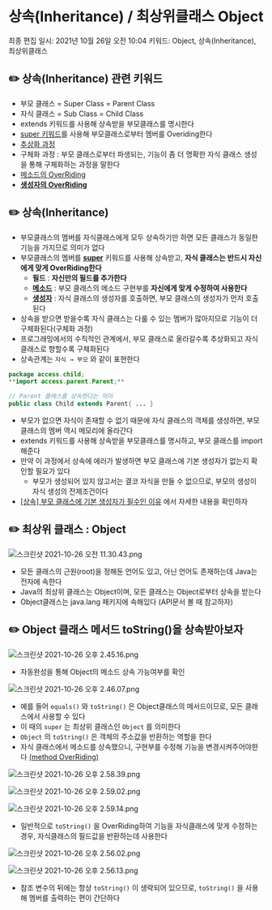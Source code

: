 # 상속(Inheritance) / 최상위클래스 Object

최종 편집 일시: 2021년 10월 26일 오전 10:04
키워드: Object, 상속(Inheritance), 최상위클래스

## ✏️  상속(Inheritance) 관련 키워드

- 부모 클래스 = Super Class = Parent Class
- 자식 클래스 = Sub Class = Child Class
- extends 키워드를 사용해 상속받을 부모클래스를 명시한다
- [super 키워드](%5B%E1%84%89%E1%85%A1%E1%86%BC%E1%84%89%E1%85%A9%E1%86%A8%5D%20super()%20fc8eab9d9a1c4d2f88d1a7b0a77a1605.md)를 사용해 부모클래스로부터 멤버를 Overiding한다
- [추상화 과정](%5B%E1%84%89%E1%85%A1%E1%86%BC%E1%84%89%E1%85%A9%E1%86%A8%5D%20%E1%84%8E%E1%85%AE%E1%84%89%E1%85%A1%E1%86%BC%E1%84%92%E1%85%AA%20%E1%84%80%E1%85%AA%E1%84%8C%E1%85%A5%E1%86%BC(Abstraction%20Generalization)%20a24547f6f8034a1e911027cca8e3550d.md)
- 구체화 과정 : 부모 클래스로부터 파생되는, 기능이 좀 더 명확한 자식 클래스 생성을 통해 구체화하는 과정을 말한다
- [메소드의 OverRiding](%5B%E1%84%89%E1%85%A1%E1%86%BC%E1%84%89%E1%85%A9%E1%86%A8%5D%20%E1%84%86%E1%85%A6%E1%84%89%E1%85%A5%E1%84%83%E1%85%B3%20OverRiding%2085b126b6379c48348611d7b8aa26ea85.md)
- [**생성자의 OverRiding**](%5B%E1%84%89%E1%85%A1%E1%86%BC%E1%84%89%E1%85%A9%E1%86%A8%5D%20%E1%84%89%E1%85%A2%E1%86%BC%E1%84%89%E1%85%A5%E1%86%BC%E1%84%8C%E1%85%A1%20OverRiding%20%E1%84%87%E1%85%AE%E1%84%86%E1%85%A9%20%E1%84%8F%E1%85%B3%E1%86%AF%E1%84%85%E1%85%A2%E1%84%89%E1%85%B3%E1%84%8B%E1%85%A6%20%E1%84%80%E1%85%B5%E1%84%87%E1%85%A9%E1%86%AB%20%20a3110a4dfdcb40409fba69a7dedfc3c5.md)

## ✏️  상속(Inheritance)

- 부모클래스의 멤버를 자식클래스에게 모두 상속하기만 하면 모든 클래스가 동일한 기능을 가지므로 의미가 없다
- 부모클래스의 멤버를 [**super**](%5B%E1%84%89%E1%85%A1%E1%86%BC%E1%84%89%E1%85%A9%E1%86%A8%5D%20super()%20fc8eab9d9a1c4d2f88d1a7b0a77a1605.md) 키워드를 사용해 상속받고, **자식 클래스는 반드시 자신에게 맞게 OverRiding한다**
    - **필드** : **자신만의 필드를 추가한다**
    - **[메소드](%5B%E1%84%89%E1%85%A1%E1%86%BC%E1%84%89%E1%85%A9%E1%86%A8%5D%20%E1%84%86%E1%85%A6%E1%84%89%E1%85%A5%E1%84%83%E1%85%B3%20OverRiding%2085b126b6379c48348611d7b8aa26ea85.md)** : 부모 클래스의 메소드 구현부를 **자신에게 맞게 수정하여 사용한다**
    - **[생성자](%5B%E1%84%89%E1%85%A1%E1%86%BC%E1%84%89%E1%85%A9%E1%86%A8%5D%20%E1%84%89%E1%85%A2%E1%86%BC%E1%84%89%E1%85%A5%E1%86%BC%E1%84%8C%E1%85%A1%20OverRiding%20%E1%84%87%E1%85%AE%E1%84%86%E1%85%A9%20%E1%84%8F%E1%85%B3%E1%86%AF%E1%84%85%E1%85%A2%E1%84%89%E1%85%B3%E1%84%8B%E1%85%A6%20%E1%84%80%E1%85%B5%E1%84%87%E1%85%A9%E1%86%AB%20%20a3110a4dfdcb40409fba69a7dedfc3c5.md)** : 자식 클래스의 생성자를 호출하면, 부모 클래스의 생성자가 먼저 호출된다
- 상속을 받으면 받을수록 자식 클래스는 다룰 수 있는 멤버가 많아지므로 기능이 더 구체화된다(구체화 과정)
- 프로그래밍에서의 수직적인 관계에서, 부모 클래스로 올라갈수록 추상화되고 자식클래스로 향할수록 구체화된다
- 상속관계는 `자식 → 부모` 와 같이 표현한다

```java
package access.child;
**import access.parent.Parent;**

// Parent 클래스를 상속한다는 의미
public class Child extends Parent{ ... }
```

- 부모가 없으면 자식이 존재할 수 없기 때문에 자식 클래스의 객체를 생성하면, 부모 클래스의 멤버 역시 메모리에 올라간다
- extends 키워드를 사용해 상속받을 부모클래스를 명시하고, 부모 클래스를 import해준다
- 만약 이 과정에서 상속에 에러가 발생하면 부모 클래스에 기본 생성자가 없는지 확인할 필요가 있다
    - 부모가 생성되어 있지 않고서는 결코 자식을 만들 수 없으므로, 부모의 생성이 자식 생성의 전제조건이다
- [[상속] 부모 클래스에 기본 생성자가 필수인 이유](%5B%E1%84%89%E1%85%A1%E1%86%BC%E1%84%89%E1%85%A9%E1%86%A8%5D%20%E1%84%89%E1%85%A2%E1%86%BC%E1%84%89%E1%85%A5%E1%86%BC%E1%84%8C%E1%85%A1%20OverRiding%20%E1%84%87%E1%85%AE%E1%84%86%E1%85%A9%20%E1%84%8F%E1%85%B3%E1%86%AF%E1%84%85%E1%85%A2%E1%84%89%E1%85%B3%E1%84%8B%E1%85%A6%20%E1%84%80%E1%85%B5%E1%84%87%E1%85%A9%E1%86%AB%20%20a3110a4dfdcb40409fba69a7dedfc3c5.md) 에서 자세한 내용을 확인하자

## ✏️  최상위 클래스 : Object

![스크린샷 2021-10-26 오전 11.30.43.png](%E1%84%89%E1%85%A1%E1%86%BC%E1%84%89%E1%85%A9%E1%86%A8(Inheritance)%20%E1%84%8E%E1%85%AC%E1%84%89%E1%85%A1%E1%86%BC%E1%84%8B%E1%85%B1%E1%84%8F%E1%85%B3%E1%86%AF%E1%84%85%E1%85%A2%E1%84%89%E1%85%B3%20Object%2056c860427b1d4b8786f9419abe3c01a5/%E1%84%89%E1%85%B3%E1%84%8F%E1%85%B3%E1%84%85%E1%85%B5%E1%86%AB%E1%84%89%E1%85%A3%E1%86%BA_2021-10-26_%E1%84%8B%E1%85%A9%E1%84%8C%E1%85%A5%E1%86%AB_11.30.43.png)

- 모든 클래스의 근원(root)을 정해둔 언어도 있고, 아닌 언어도 존재하는데 Java는 전자에 속한다
- Java의 최상위 클래스는 Object이며, 모든 클래스는 Object로부터 상속을 받는다
- Object클래스는 java.lang 패키지에 속해있다 (API문서 볼 때 참고하자)

## ✏️  Object 클래스 메서드 toString()을 상속받아보자

![스크린샷 2021-10-26 오후 2.45.16.png](%E1%84%89%E1%85%A1%E1%86%BC%E1%84%89%E1%85%A9%E1%86%A8(Inheritance)%20%E1%84%8E%E1%85%AC%E1%84%89%E1%85%A1%E1%86%BC%E1%84%8B%E1%85%B1%E1%84%8F%E1%85%B3%E1%86%AF%E1%84%85%E1%85%A2%E1%84%89%E1%85%B3%20Object%2056c860427b1d4b8786f9419abe3c01a5/%E1%84%89%E1%85%B3%E1%84%8F%E1%85%B3%E1%84%85%E1%85%B5%E1%86%AB%E1%84%89%E1%85%A3%E1%86%BA_2021-10-26_%E1%84%8B%E1%85%A9%E1%84%92%E1%85%AE_2.45.16.png)

* 자동완성을 통해 Object의 메소드 상속 가능여부를 확인

![스크린샷 2021-10-26 오후 2.46.07.png](%E1%84%89%E1%85%A1%E1%86%BC%E1%84%89%E1%85%A9%E1%86%A8(Inheritance)%20%E1%84%8E%E1%85%AC%E1%84%89%E1%85%A1%E1%86%BC%E1%84%8B%E1%85%B1%E1%84%8F%E1%85%B3%E1%86%AF%E1%84%85%E1%85%A2%E1%84%89%E1%85%B3%20Object%2056c860427b1d4b8786f9419abe3c01a5/%E1%84%89%E1%85%B3%E1%84%8F%E1%85%B3%E1%84%85%E1%85%B5%E1%86%AB%E1%84%89%E1%85%A3%E1%86%BA_2021-10-26_%E1%84%8B%E1%85%A9%E1%84%92%E1%85%AE_2.46.07.png)

- 예를 들어 `equals()` 와 `toString()` 은 Object클래스의 메서드이므로, 모든 클래스에서 사용할 수 있다
- 이 때의 `super` 는 최상위 클래스인 `Object` 를 의미한다
- `Object` 의 `toString()` 은 객체의 주소값을 반환하는 역할을 한다
- 자식 클래스에서 메소드를 상속했으니, 구현부를 수정해 기능을 변경시켜주어야한다 [(method OverRiding)](%5B%E1%84%89%E1%85%A1%E1%86%BC%E1%84%89%E1%85%A9%E1%86%A8%5D%20%E1%84%86%E1%85%A6%E1%84%89%E1%85%A5%E1%84%83%E1%85%B3%20OverRiding%2085b126b6379c48348611d7b8aa26ea85.md)

![스크린샷 2021-10-26 오후 2.58.39.png](%E1%84%89%E1%85%A1%E1%86%BC%E1%84%89%E1%85%A9%E1%86%A8(Inheritance)%20%E1%84%8E%E1%85%AC%E1%84%89%E1%85%A1%E1%86%BC%E1%84%8B%E1%85%B1%E1%84%8F%E1%85%B3%E1%86%AF%E1%84%85%E1%85%A2%E1%84%89%E1%85%B3%20Object%2056c860427b1d4b8786f9419abe3c01a5/%E1%84%89%E1%85%B3%E1%84%8F%E1%85%B3%E1%84%85%E1%85%B5%E1%86%AB%E1%84%89%E1%85%A3%E1%86%BA_2021-10-26_%E1%84%8B%E1%85%A9%E1%84%92%E1%85%AE_2.58.39.png)

![스크린샷 2021-10-26 오후 2.59.02.png](%E1%84%89%E1%85%A1%E1%86%BC%E1%84%89%E1%85%A9%E1%86%A8(Inheritance)%20%E1%84%8E%E1%85%AC%E1%84%89%E1%85%A1%E1%86%BC%E1%84%8B%E1%85%B1%E1%84%8F%E1%85%B3%E1%86%AF%E1%84%85%E1%85%A2%E1%84%89%E1%85%B3%20Object%2056c860427b1d4b8786f9419abe3c01a5/%E1%84%89%E1%85%B3%E1%84%8F%E1%85%B3%E1%84%85%E1%85%B5%E1%86%AB%E1%84%89%E1%85%A3%E1%86%BA_2021-10-26_%E1%84%8B%E1%85%A9%E1%84%92%E1%85%AE_2.59.02.png)

![스크린샷 2021-10-26 오후 2.59.14.png](%E1%84%89%E1%85%A1%E1%86%BC%E1%84%89%E1%85%A9%E1%86%A8(Inheritance)%20%E1%84%8E%E1%85%AC%E1%84%89%E1%85%A1%E1%86%BC%E1%84%8B%E1%85%B1%E1%84%8F%E1%85%B3%E1%86%AF%E1%84%85%E1%85%A2%E1%84%89%E1%85%B3%20Object%2056c860427b1d4b8786f9419abe3c01a5/%E1%84%89%E1%85%B3%E1%84%8F%E1%85%B3%E1%84%85%E1%85%B5%E1%86%AB%E1%84%89%E1%85%A3%E1%86%BA_2021-10-26_%E1%84%8B%E1%85%A9%E1%84%92%E1%85%AE_2.59.14.png)

- 일반적으로 `toString()` 을 OverRiding하여 기능을 자식클래스에 맞게 수정하는 경우, 자식클래스의 필드값을 반환하는데 사용한다

![스크린샷 2021-10-26 오후 2.56.02.png](%E1%84%89%E1%85%A1%E1%86%BC%E1%84%89%E1%85%A9%E1%86%A8(Inheritance)%20%E1%84%8E%E1%85%AC%E1%84%89%E1%85%A1%E1%86%BC%E1%84%8B%E1%85%B1%E1%84%8F%E1%85%B3%E1%86%AF%E1%84%85%E1%85%A2%E1%84%89%E1%85%B3%20Object%2056c860427b1d4b8786f9419abe3c01a5/%E1%84%89%E1%85%B3%E1%84%8F%E1%85%B3%E1%84%85%E1%85%B5%E1%86%AB%E1%84%89%E1%85%A3%E1%86%BA_2021-10-26_%E1%84%8B%E1%85%A9%E1%84%92%E1%85%AE_2.56.02.png)

![스크린샷 2021-10-26 오후 2.56.13.png](%E1%84%89%E1%85%A1%E1%86%BC%E1%84%89%E1%85%A9%E1%86%A8(Inheritance)%20%E1%84%8E%E1%85%AC%E1%84%89%E1%85%A1%E1%86%BC%E1%84%8B%E1%85%B1%E1%84%8F%E1%85%B3%E1%86%AF%E1%84%85%E1%85%A2%E1%84%89%E1%85%B3%20Object%2056c860427b1d4b8786f9419abe3c01a5/%E1%84%89%E1%85%B3%E1%84%8F%E1%85%B3%E1%84%85%E1%85%B5%E1%86%AB%E1%84%89%E1%85%A3%E1%86%BA_2021-10-26_%E1%84%8B%E1%85%A9%E1%84%92%E1%85%AE_2.56.13.png)

- 참조 변수의 뒤에는 항상 `toString()` 이 생략되어 있으므로, `toString()` 을 사용해 멤버를 출력하는 편이 간단하다
